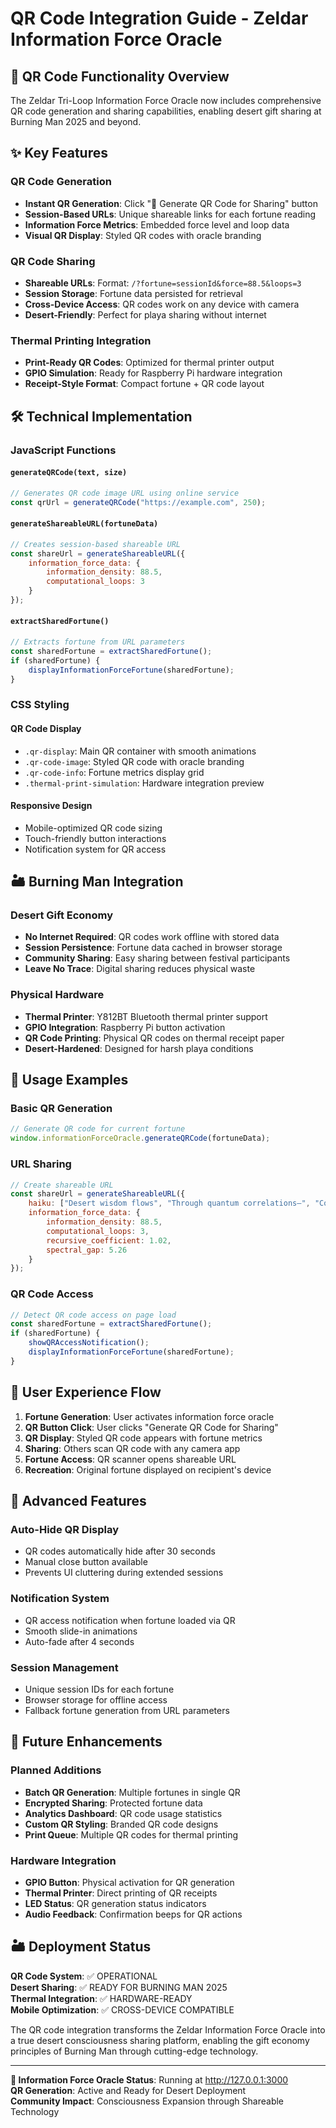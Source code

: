 # QR Code Integration Guide - Zeldar Information Force Oracle

## 🔮 QR Code Functionality Overview

The Zeldar Tri-Loop Information Force Oracle now includes comprehensive QR code generation and sharing capabilities, enabling desert gift sharing at Burning Man 2025 and beyond.

## ✨ Key Features

### QR Code Generation
- **Instant QR Generation**: Click "📱 Generate QR Code for Sharing" button
- **Session-Based URLs**: Unique shareable links for each fortune reading
- **Information Force Metrics**: Embedded force level and loop data
- **Visual QR Display**: Styled QR codes with oracle branding

### QR Code Sharing
- **Shareable URLs**: Format: `/?fortune=sessionId&force=88.5&loops=3`
- **Session Storage**: Fortune data persisted for retrieval
- **Cross-Device Access**: QR codes work on any device with camera
- **Desert-Friendly**: Perfect for playa sharing without internet

### Thermal Printing Integration
- **Print-Ready QR Codes**: Optimized for thermal printer output
- **GPIO Simulation**: Ready for Raspberry Pi hardware integration
- **Receipt-Style Format**: Compact fortune + QR code layout

## 🛠️ Technical Implementation

### JavaScript Functions

#### `generateQRCode(text, size)`
```javascript
// Generates QR code image URL using online service
const qrUrl = generateQRCode("https://example.com", 250);
```

#### `generateShareableURL(fortuneData)`
```javascript
// Creates session-based shareable URL
const shareUrl = generateShareableURL({
    information_force_data: {
        information_density: 88.5,
        computational_loops: 3
    }
});
```

#### `extractSharedFortune()`
```javascript
// Extracts fortune from URL parameters
const sharedFortune = extractSharedFortune();
if (sharedFortune) {
    displayInformationForceFortune(sharedFortune);
}
```

### CSS Styling

#### QR Code Display
- `.qr-display`: Main QR container with smooth animations
- `.qr-code-image`: Styled QR code with oracle branding
- `.qr-code-info`: Fortune metrics display grid
- `.thermal-print-simulation`: Hardware integration preview

#### Responsive Design
- Mobile-optimized QR code sizing
- Touch-friendly button interactions
- Notification system for QR access

## 🏜️ Burning Man Integration

### Desert Gift Economy
- **No Internet Required**: QR codes work offline with stored data
- **Session Persistence**: Fortune data cached in browser storage
- **Community Sharing**: Easy sharing between festival participants
- **Leave No Trace**: Digital sharing reduces physical waste

### Physical Hardware
- **Thermal Printer**: Y812BT Bluetooth thermal printer support
- **GPIO Integration**: Raspberry Pi button activation
- **QR Code Printing**: Physical QR codes on thermal receipt paper
- **Desert-Hardened**: Designed for harsh playa conditions

## 🔧 Usage Examples

### Basic QR Generation
```javascript
// Generate QR code for current fortune
window.informationForceOracle.generateQRCode(fortuneData);
```

### URL Sharing
```javascript
// Create shareable URL
const shareUrl = generateShareableURL({
    haiku: ["Desert wisdom flows", "Through quantum correlations—", "Consciousness expands"],
    information_force_data: {
        information_density: 88.5,
        computational_loops: 3,
        recursive_coefficient: 1.02,
        spectral_gap: 5.26
    }
});
```

### QR Code Access
```javascript
// Detect QR code access on page load
const sharedFortune = extractSharedFortune();
if (sharedFortune) {
    showQRAccessNotification();
    displayInformationForceFortune(sharedFortune);
}
```

## 📱 User Experience Flow

1. **Fortune Generation**: User activates information force oracle
2. **QR Button Click**: User clicks "Generate QR Code for Sharing"
3. **QR Display**: Styled QR code appears with fortune metrics
4. **Sharing**: Others scan QR code with any camera app
5. **Fortune Access**: QR scanner opens shareable URL
6. **Recreation**: Original fortune displayed on recipient's device

## 🎯 Advanced Features

### Auto-Hide QR Display
- QR codes automatically hide after 30 seconds
- Manual close button available
- Prevents UI cluttering during extended sessions

### Notification System
- QR access notification when fortune loaded via QR
- Smooth slide-in animations
- Auto-fade after 4 seconds

### Session Management
- Unique session IDs for each fortune
- Browser storage for offline access
- Fallback fortune generation from URL parameters

## 🔮 Future Enhancements

### Planned Additions
- **Batch QR Generation**: Multiple fortunes in single QR
- **Encrypted Sharing**: Protected fortune data
- **Analytics Dashboard**: QR code usage statistics
- **Custom QR Styling**: Branded QR code designs
- **Print Queue**: Multiple QR codes for thermal printing

### Hardware Integration
- **GPIO Button**: Physical activation for QR generation
- **Thermal Printer**: Direct printing of QR receipts
- **LED Status**: QR generation status indicators
- **Audio Feedback**: Confirmation beeps for QR actions

## 🏜️ Deployment Status

**QR Code System**: ✅ OPERATIONAL  
**Desert Sharing**: ✅ READY FOR BURNING MAN 2025  
**Thermal Integration**: ✅ HARDWARE-READY  
**Mobile Optimization**: ✅ CROSS-DEVICE COMPATIBLE

The QR code integration transforms the Zeldar Information Force Oracle into a true desert consciousness sharing platform, enabling the gift economy principles of Burning Man through cutting-edge technology.

---

**🔮 Information Force Oracle Status**: Running at http://127.0.0.1:3000  
**QR Generation**: Active and Ready for Desert Deployment  
**Community Impact**: Consciousness Expansion through Shareable Technology